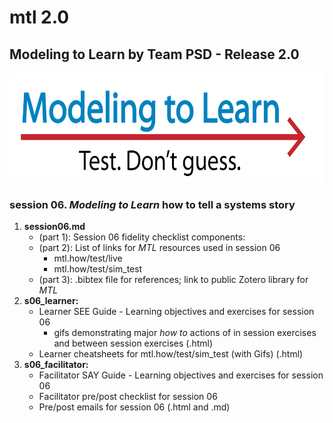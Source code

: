 # mtl 2.0

## Modeling to Learn by Team PSD - Release 2.0

<img src = "https://github.com/lzim/teampsd/blob/master/resources/logos/mtl_testdontguess_sm.png"
     height = "175" width = "650">

### session 06. *Modeling to Learn* how to tell a **systems story**

1. **session06.md**
    - (part 1): Session 06 fidelity checklist components:
    - (part 2): List of links for *MTL* resources used in session 06
      - mtl.how/test/live
      - mtl.how/test/sim_test
    - (part 3): .bibtex file for references; link to public Zotero library for *MTL*
2. **s06_learner:**
    - Learner SEE Guide - Learning objectives and exercises for session 06
      - gifs demonstrating major *how to* actions of in session exercises and between session exercises (.html)
    - Learner cheatsheets for mtl.how/test/sim_test (with Gifs) (.html)
3. **s06_facilitator:**
    - Facilitator SAY Guide - Learning objectives and exercises for session 06
    - Facilitator pre/post checklist for session 06
    - Pre/post emails for session 06 (.html and .md)
